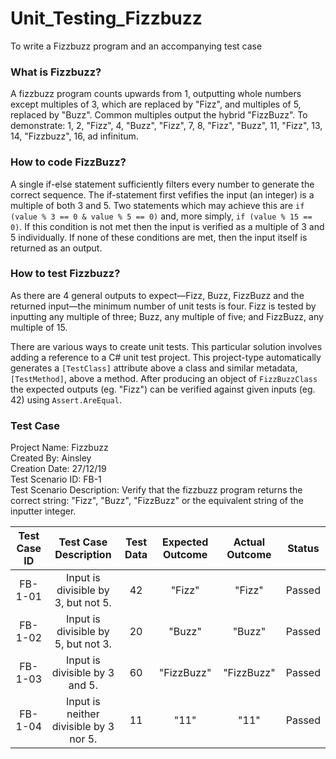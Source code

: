 # Unit_Testing_Fizzbuzz
To write a Fizzbuzz program and an accompanying test case

### What is Fizzbuzz?
A fizzbuzz program counts upwards from 1, outputting whole numbers except multiples of 3, which are replaced by "Fizz", and multiples of 5, replaced by "Buzz". Common multiples output the hybrid "FizzBuzz". To demonstrate: 1, 2, "Fizz", 4, "Buzz", "Fizz", 7, 8, "Fizz", "Buzz", 11, "Fizz", 13, 14, "Fizzbuzz", 16, ad infinitum.

### How to code FizzBuzz?
A single if-else statement sufficiently filters every number to generate the correct sequence. The if-statement first vefifies the input (an integer) is a multiple of both 3 and 5. Two statements which may achieve this are `if (value % 3 == 0 & value % 5 == 0)` and, more simply, `if (value % 15 == 0)`. If this condition is not met then the input is verified as a multiple of 3 and 5 individually. If none of these conditions are met, then the input itself is returned as an output.

### How to test Fizzbuzz?
As there are 4 general outputs to expect—Fizz, Buzz, FizzBuzz and the returned input—the minimum number of unit tests is four. Fizz is tested by inputting any multiple of three; Buzz, any multiple of five; and FizzBuzz, any multiple of 15.

There are various ways to create unit tests. This particular solution involves adding a reference to a C# unit test project. This project-type automatically generates a `[TestClass]` attribute above a class and similar metadata, `[TestMethod]`, above a method. After producing an object of `FizzBuzzClass` the expected outputs (eg. "Fizz") can be verified against given inputs (eg. 42) using `Assert.AreEqual`.

### Test Case
Project Name: Fizzbuzz  
Created By: Ainsley  
Creation Date: 27/12/19  
Test Scenario ID: FB-1  
Test Scenario Description: Verify that the fizzbuzz program returns the correct string: "Fizz", "Buzz", "FizzBuzz" or the equivalent string of the inputter integer.

|Test Case ID|Test Case Description|Test Data|Expected Outcome|Actual Outcome|Status|
|:----------:|:-------------------:|:-------:|:--------------:|:------------:|:----:|
|FB-1-01     |Input is divisible by 3, but not 5.|42       |"Fizz"          |"Fizz"        |Passed|
|FB-1-02     |Input is divisible by 5, but not 3.|20       |"Buzz"          |"Buzz"        |Passed|
|FB-1-03     |Input is divisible by 3 and 5.|60       |"FizzBuzz"      |"FizzBuzz"    |Passed|
|FB-1-04     |Input is neither divisible by 3 nor 5.|11       |"11"            |"11"          |Passed|
